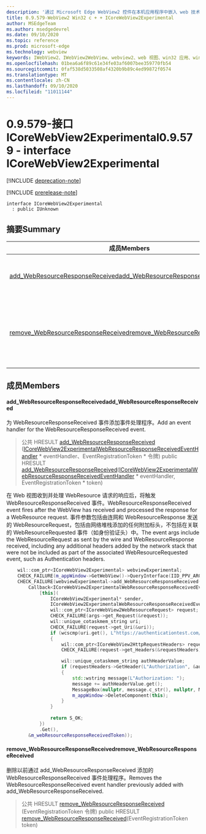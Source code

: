 ```yaml
---
description: '通过 Microsoft Edge WebView2 控件在本机应用程序中嵌入 web 技术 (HTML、CSS 和 JavaScript) '
title: 0.9.579-WebView2 Win32 c + + ICoreWebView2Experimental
author: MSEdgeTeam
ms.author: msedgedevrel
ms.date: 09/10/2020
ms.topic: reference
ms.prod: microsoft-edge
ms.technology: webview
keywords: IWebView2、IWebView2WebView、webview2、web 视图、win32 应用、win32、edge、ICoreWebView2、ICoreWebView2Controller、浏览器控件、边缘 html、ICoreWebView2Experimental
ms.openlocfilehash: 01bea6a6f89c61e34fe03af6007bee359770fb54
ms.sourcegitcommit: 0faf538d5033508af4320b9b89c4ed99872f0574
ms.translationtype: MT
ms.contentlocale: zh-CN
ms.lasthandoff: 09/10/2020
ms.locfileid: "11011144"
---
```

# <span data-ttu-id="6538a-104">0.9.579-接口 ICoreWebView2Experimental</span><span class="sxs-lookup"><span data-stu-id="6538a-104">0.9.579 - interface ICoreWebView2Experimental</span></span> 

[!INCLUDE [deprecation-note](../../includes/deprecation-note.md)]

[!INCLUDE [prerelease-note](../../includes/prerelease-note.md)]

```
interface ICoreWebView2Experimental
  : public IUnknown
```

## <span data-ttu-id="6538a-105">摘要</span><span class="sxs-lookup"><span data-stu-id="6538a-105">Summary</span></span>

 <span data-ttu-id="6538a-106">成员</span><span class="sxs-lookup"><span data-stu-id="6538a-106">Members</span></span>                        | <span data-ttu-id="6538a-107">描述</span><span class="sxs-lookup"><span data-stu-id="6538a-107">Descriptions</span></span>
--------------------------------|---------------------------------------------
[<span data-ttu-id="6538a-108">add_WebResourceResponseReceived</span><span class="sxs-lookup"><span data-stu-id="6538a-108">add_WebResourceResponseReceived</span></span>](#add_webresourceresponsereceived) | <span data-ttu-id="6538a-109">为 WebResourceResponseReceived 事件添加事件处理程序。</span><span class="sxs-lookup"><span data-stu-id="6538a-109">Add an event handler for the WebResourceResponseReceived event.</span></span>
[<span data-ttu-id="6538a-110">remove_WebResourceResponseReceived</span><span class="sxs-lookup"><span data-stu-id="6538a-110">remove_WebResourceResponseReceived</span></span>](#remove_webresourceresponsereceived) | <span data-ttu-id="6538a-111">删除以前通过 add_WebResourceResponseReceived 添加的 WebResourceResponseReceived 事件处理程序。</span><span class="sxs-lookup"><span data-stu-id="6538a-111">Removes the WebResourceResponseReceived event handler previously added with add_WebResourceResponseReceived.</span></span>

## <span data-ttu-id="6538a-112">成员</span><span class="sxs-lookup"><span data-stu-id="6538a-112">Members</span></span>

#### <span data-ttu-id="6538a-113">add_WebResourceResponseReceived</span><span class="sxs-lookup"><span data-stu-id="6538a-113">add_WebResourceResponseReceived</span></span> 

<span data-ttu-id="6538a-114">为 WebResourceResponseReceived 事件添加事件处理程序。</span><span class="sxs-lookup"><span data-stu-id="6538a-114">Add an event handler for the WebResourceResponseReceived event.</span></span>

> <span data-ttu-id="6538a-115">公共 HRESULT [add_WebResourceResponseReceived](#add_webresourceresponsereceived) ([ICoreWebView2ExperimentalWebResourceResponseReceivedEventHandler](icorewebview2experimentalwebresourceresponsereceivedeventhandler.md) \* eventHandler、EventRegistrationToken \* 令牌) </span><span class="sxs-lookup"><span data-stu-id="6538a-115">public HRESULT [add_WebResourceResponseReceived](#add_webresourceresponsereceived)([ICoreWebView2ExperimentalWebResourceResponseReceivedEventHandler](icorewebview2experimentalwebresourceresponsereceivedeventhandler.md) \* eventHandler, EventRegistrationToken \* token)</span></span>

<span data-ttu-id="6538a-116">在 Web 视图收到并处理 WebResource 请求的响应后，将触发 WebResourceResponseReceived 事件。</span><span class="sxs-lookup"><span data-stu-id="6538a-116">WebResourceResponseReceived event fires after the WebView has received and processed the response for a WebResource request.</span></span> <span data-ttu-id="6538a-117">事件参数包括由连网和 WebResourceResponse 发送的 WebResourceRequest，包括由网络堆栈添加的任何附加标头，不包括在关联的 WebResourceRequested 事件（如身份验证头）中。</span><span class="sxs-lookup"><span data-stu-id="6538a-117">The event args include the WebResourceRequest as sent by the wire and WebResourceResponse received, including any additional headers added by the network stack that were not be included as part of the associated WebResourceRequested event, such as Authentication headers.</span></span> 
```cpp
    wil::com_ptr<ICoreWebView2Experimental> webviewExperimental;
    CHECK_FAILURE(m_appWindow->GetWebView()->QueryInterface(IID_PPV_ARGS(&webviewExperimental)));
    CHECK_FAILURE(webviewExperimental->add_WebResourceResponseReceived(
        Callback<ICoreWebView2ExperimentalWebResourceResponseReceivedEventHandler>(
            [this](
                ICoreWebView2Experimental* sender,
                ICoreWebView2ExperimentalWebResourceResponseReceivedEventArgs* args) {           
                wil::com_ptr<ICoreWebView2WebResourceRequest> request;
                CHECK_FAILURE(args->get_Request(&request));
                wil::unique_cotaskmem_string uri;
                CHECK_FAILURE(request->get_Uri(&uri));
                if (wcscmp(uri.get(), L"https://authenticationtest.com/HTTPAuth/") == 0)
                {
                    wil::com_ptr<ICoreWebView2HttpRequestHeaders> requestHeaders;
                    CHECK_FAILURE(request->get_Headers(&requestHeaders));

                    wil::unique_cotaskmem_string authHeaderValue;
                    if (requestHeaders->GetHeader(L"Authorization", &authHeaderValue) == S_OK)
                    {
                        std::wstring message(L"Authorization: ");
                        message += authHeaderValue.get();
                        MessageBox(nullptr, message.c_str(), nullptr, MB_OK);
                        m_appWindow->DeleteComponent(this);
                    }
                }
                
                return S_OK;
            })
            .Get(),
        &m_webResourceResponseReceivedToken));
```

#### <span data-ttu-id="6538a-118">remove_WebResourceResponseReceived</span><span class="sxs-lookup"><span data-stu-id="6538a-118">remove_WebResourceResponseReceived</span></span> 

<span data-ttu-id="6538a-119">删除以前通过 add_WebResourceResponseReceived 添加的 WebResourceResponseReceived 事件处理程序。</span><span class="sxs-lookup"><span data-stu-id="6538a-119">Removes the WebResourceResponseReceived event handler previously added with add_WebResourceResponseReceived.</span></span>

> <span data-ttu-id="6538a-120">公共 HRESULT [remove_WebResourceResponseReceived](#remove_webresourceresponsereceived) (EventRegistrationToken 令牌) </span><span class="sxs-lookup"><span data-stu-id="6538a-120">public HRESULT [remove_WebResourceResponseReceived](#remove_webresourceresponsereceived)(EventRegistrationToken token)</span></span>

